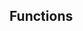 <!-- Space: Projects -->
<!-- Parent: ZshKubectl -->
<!-- Title: Functions ZshKubectl -->
<!-- Label: Functions -->
<!-- Include: disclaimer.md -->
<!-- Include: ac:toc -->

## Functions
